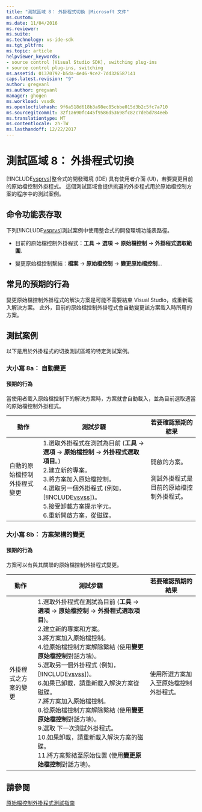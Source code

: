 ```yaml
---
title: "測試區域 8： 外掛程式切換 |Microsoft 文件"
ms.custom: 
ms.date: 11/04/2016
ms.reviewer: 
ms.suite: 
ms.technology: vs-ide-sdk
ms.tgt_pltfrm: 
ms.topic: article
helpviewer_keywords:
- source control [Visual Studio SDK], switching plug-ins
- source control plug-ins, switching
ms.assetid: 01370792-b5da-4e46-9ce2-7dd326587141
caps.latest.revision: "9"
author: gregvanl
ms.author: gregvanl
manager: ghogen
ms.workload: vssdk
ms.openlocfilehash: 9f6a518d618b3a98ec85cbbe015d3b2c5fc7a710
ms.sourcegitcommit: 32f1a690fc445f9586d53698fc82c7debd784eeb
ms.translationtype: MT
ms.contentlocale: zh-TW
ms.lasthandoff: 12/22/2017
---
```

# <a name="test-area-8-plug-in-switching"></a>測試區域 8： 外掛程式切換
[!INCLUDE[vsprvs](../../code-quality/includes/vsprvs_md.md)]整合式的開發環境 (IDE) 具有使用者介面 (UI)，若要變更目前的原始檔控制外掛程式。 這個測試區域會提供挑選的外掛程式用於原始檔控制方案的程序中的測試案例。  
  
## <a name="command-menu-access"></a>命令功能表存取  
 下列[!INCLUDE[vsprvs](../../code-quality/includes/vsprvs_md.md)]測試案例中使用整合式的開發環境功能表路徑。  
  
-   目前的原始檔控制外掛程式：**工具** -> **選項** -> **原始檔控制** -> **外掛程式選取範圍**.  
  
-   變更原始檔控制繫結：**檔案** -> **原始檔控制** -> **變更原始檔控制**...  
  
## <a name="common-expected-behavior"></a>常見的預期的行為  
 變更原始檔控制外掛程式的解決方案是可能不需要結束 Visual Studio，或重新載入解決方案。 此外，目前的原始檔控制外掛程式會自動變更該方案載入時所用的方案。  
  
## <a name="test-cases"></a>測試案例  
 以下是用於外掛程式的切換測試區域的特定測試案例。  
  
### <a name="case-8a-automatic-change"></a>大小寫 8a： 自動變更  
  
#### <a name="expected-behavior"></a>預期的行為  
 當使用者載入原始檔控制下的解決方案時，方案就會自動載入，並為目前選取適當的原始檔控制外掛程式。  
  
|動作|測試步驟|若要確認預期的結果|  
|------------|----------------|--------------------------------|  
|自動的原始檔控制外掛程式變更|1.選取外掛程式在測試為目前 (**工具** -> **選項** -> **原始檔控制** -> **外掛程式選取項目**。)<br />2.建立新的專案。<br />3.將方案加入原始檔控制。<br />4.選取另一個外掛程式 (例如， [!INCLUDE[vsvss](../../extensibility/includes/vsvss_md.md)])。<br />5.接受卸載方案提示字元。<br />6.重新開啟方案，從磁碟。|開啟的方案。<br /><br /> 測試外掛程式是目前的原始檔控制外掛程式。|  
  
### <a name="case-8b-solution-based-change"></a>大小寫 8b： 方案架構的變更  
  
#### <a name="expected-behavior"></a>預期的行為  
 方案可以有與其關聯的原始檔控制外掛程式變更。  
  
|動作|測試步驟|若要確認預期的結果|  
|------------|----------------|--------------------------------|  
|外掛程式之方案的變更|1.選取外掛程式在測試為目前 (**工具** -> **選項** -> **原始檔控制** -> **外掛程式選取項目**)。<br />2.建立新的專案和方案。<br />3.將方案加入原始檔控制。<br />4.從原始檔控制方案解除繫結 (使用**變更原始檔控制**對話方塊)。<br />5.選取另一個外掛程式 (例如， [!INCLUDE[vsvss](../../extensibility/includes/vsvss_md.md)])。<br />6.如果已卸載，請重新載入解決方案從磁碟。<br />7.將方案加入原始檔控制。<br />8.從原始檔控制方案解除繫結 (使用**變更原始檔控制**對話方塊)。<br />9.選取 下一次測試外掛程式。<br />10.如果卸載，請重新載入解決方案的磁碟。<br />11.將方案繫結至原始位置 (使用**變更原始檔控制**對話方塊)。|使用所選方案加入至原始檔控制外掛程式。|  
  
## <a name="see-also"></a>請參閱  
 [原始檔控制外掛程式測試指南](../../extensibility/internals/test-guide-for-source-control-plug-ins.md)